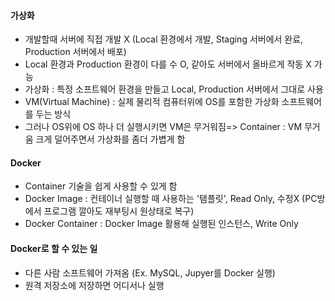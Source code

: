 #### 가상화
* 개발할때 서버에 직접 개발 X (Local 환경에서 개발, Staging 서버에서 완료, Production 서버에서 배포)
* Local 환경과 Production 환경이 다를 수 O, 같아도 서버에서 올바르게 작동 X 가능
* 가상화 : 특정 소프트웨어 환경을 만들고 Local, Production 서버에서 그대로 사용
* VM(Virtual Machine) : 실제 물리적 컴퓨터위에 OS를 포함한 가상화 소프트웨어를 두는 방식
* 그러나 OS위에 OS 하나 더 실행시키면 VM은 무거워짐=> Container : VM 무거움 크게 덜어주면서 가상화를 좀더 가볍게 함

#### Docker
* Container 기술을 쉽게 사용할 수 있게 함
* Docker Image : 컨테이너 실행할 때 사용하는 '탬플릿', Read Only, 수정X (PC방에서 프로그램 깔아도 재부팅시 원상태로 복구)
* Docker Container : Docker Image 활용해 실행된 인스턴스, Write Only


#### Docker로 할 수 있는 일
* 다른 사람 소프트웨어 가져옴 (Ex. MySQL, Jupyer를 Docker 실행)
* 원격 저장소에 저장하면 어디서나 실행







